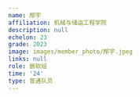 ```yaml
---
name: 邴宇
affiliation: 机械与储运工程学院
description: null
echelon: 23
grade: 2023
image: images/member_photo/邴宇.jpeg
links: null
role: 嵌软组
time: '24'
type: 普通队员
---
```

